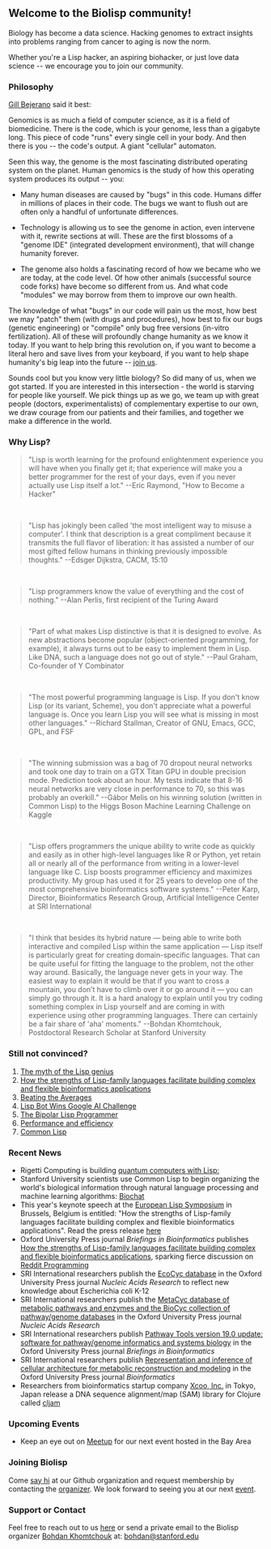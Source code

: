 ## Welcome to the Biolisp community!

Biology has become a data science.  Hacking genomes to extract insights into problems ranging from cancer to aging is now the norm.  

Whether you're a Lisp hacker, an aspiring biohacker, or just love data science -- we encourage you to join our community. 

### Philosophy

[Gill Bejerano](http://bejerano.stanford.edu/researchcs.html) said it best:

Genomics is as much a field of computer science, as it is a field of biomedicine. There is the code, which is your genome, less than a gigabyte long. This piece of code "runs" every single cell in your body. And then there is you -- the code's output. A giant "cellular" automaton.

Seen this way, the genome is the most fascinating distributed operating system on the planet. Human genomics is the study of how this operating system produces its output -- you:

- Many human diseases are caused by "bugs" in this code. Humans differ in millions of places in their code. The bugs we want to flush out are often only a handful of unfortunate differences.
 
- Technology is allowing us to see the genome in action, even intervene with it, rewrite sections at will. These are the first blossoms of a "genome IDE" (integrated development environment), that will change humanity forever.
 
- The genome also holds a fascinating record of how we became who we are today, at the code level. Of how other animals (successful source code forks) have become so different from us. And what code "modules" we may borrow from them to improve our own health.

The knowledge of what "bugs" in our code will pain us the most, how best we may "patch" them (with drugs and procedures), how best to fix our bugs (genetic engineering) or "compile" only bug free versions (in-vitro fertilization). All of these will profoundly change humanity as we know it today. If you want to help bring this revolution on, if you want to become a literal hero and save lives from your keyboard, if you want to help shape humanity's big leap into the future -- [join us](https://www.meetup.com/Stanford-Biolisp-Meetup/).

Sounds cool but you know very little biology? So did many of us, when we got started. If you are interested in this intersection - the world is starving for people like yourself. We pick things up as we go, we team up with great people (doctors, experimentalists) of complementary expertise to our own, we draw courage from our patients and their families, and together we make a difference in the world.

### Why Lisp?

> "Lisp is worth learning for the profound enlightenment 
> experience you will have when you finally get it; that 
> experience will make you a better programmer for the 
> rest of your days, even if you never actually use Lisp 
> itself a lot." 
> --Eric Raymond, "How to Become a Hacker"
<br />

> "Lisp has jokingly been called 'the most intelligent way 
> to misuse a computer'. I think that description is a great 
> compliment because it transmits the full flavor of liberation: 
> it has assisted a number of our most gifted fellow humans in 
> thinking previously impossible thoughts."
> --Edsger Dijkstra, CACM, 15:10 
<br />

> "Lisp programmers know the value of everything and the cost of
> nothing."  --Alan Perlis, first recipient of the Turing Award
<br />

> "Part of what makes Lisp distinctive is that it is designed 
> to evolve. As new abstractions become popular (object-oriented 
> programming, for example), it always turns out to be easy to 
> implement them in Lisp. Like DNA, such a language does not 
> go out of style."
> --Paul Graham, Co-founder of Y Combinator
<br />

> "The most powerful programming language is Lisp.  If you don't know 
> Lisp (or its variant, Scheme), you don't appreciate what a powerful 
> language is.  Once you learn Lisp you will see what is missing in most 
> other languages."  --Richard Stallman, Creator of GNU, Emacs, GCC, GPL, and FSF
<br />

> "The winning submission was a bag of 70 dropout neural networks and took one day 
> to train on a GTX Titan GPU in double precision mode. Prediction took about an hour.
> My tests indicate that 8-16 neural networks are very close in performance to 70, so 
> this was probably an overkill."
> --Gábor Melis on his winning solution (written in Common Lisp) to the Higgs Boson Machine Learning
> Challenge on Kaggle
<br />

> "Lisp offers programmers the unique ability to write code as quickly 
> and easily as in other high-level languages like R or Python, yet 
> retain all or nearly all of the performance from writing in a lower-level 
> language like C.  Lisp boosts programmer efficiency and maximizes 
> productivity. My group has used it for 25 years to develop one of the most 
> comprehensive bioinformatics software systems."
> --Peter Karp, Director, Bioinformatics Research Group, Artificial Intelligence Center
> at SRI International
<br />

> "I think that besides its hybrid nature — being able to write both 
> interactive and compiled Lisp within the same application — Lisp 
> itself is particularly great for creating domain-specific languages.
> That can be quite useful for fitting the language to the problem, 
> not the other way around. Basically, the language never gets in your 
> way. The easiest way to explain it would be that if you want to cross 
> a mountain, you don’t have to climb over it or go around it — you can 
> simply go through it. It is a hard analogy to explain until you try 
> coding something complex in Lisp yourself and are coming in with 
> experience using other programming languages. There can certainly be 
> a fair share of 'aha' moments."
> --Bohdan Khomtchouk, Postdoctoral Research Scholar at Stanford University

### Still not convinced?

1. [The myth of the Lisp genius](https://www.johndcook.com/blog/2011/04/26/the-myth-of-the-lisp-genius/)
2. [How the strengths of Lisp-family languages facilitate building complex and flexible bioinformatics applications](https://doi.org/10.1093/bib/bbw130)
3. [Beating the Averages](http://www.paulgraham.com/avg.html)
4. [Lisp Bot Wins Google AI Challenge](http://www.dataversity.net/lisp-bot-wins-google-ai-challenge-will-lisp-win-in-the-semantic-web-too/)
5. [The Bipolar Lisp Programmer](http://web.archive.org/web/20150308085419/http://www.lambdassociates.org/blog/bipolar.htm)
6. [Performance and efficiency](http://www.iaeng.org/IJCS/issues_v32/issue_4/IJCS_32_4_19.pdf)
7. [Common Lisp](http://lisp-lang.org/)

### Recent News

- Rigetti Computing is building [quantum computers with Lisp:](https://www.meetup.com/balisp/events/244921835/?rv=me1&_af=event&_af_eid=244921835&https=on)
- Stanford University scientists use Common Lisp to begin organizing the world's biological information through natural language processing and machine learning algorithms: [Biochat](https://github.com/Bohdan-Khomtchouk/Biochat)
- This year's keynote speech at the [European Lisp Symposium](http://european-lisp-symposium.org/2017/index.html) in Brussels, Belgium is entitled: "How the strengths of Lisp-family languages facilitate building complex and flexible bioinformatics applications".  Read the press release [here](http://med.miami.edu/news/miller-school-researchers-help-push-the-limits-of-programming-languages-in-)
- Oxford University Press journal _Briefings in Bioinformatics_ publishes [How the strengths of Lisp-family languages facilitate building complex and flexible bioinformatics applications](https://doi.org/10.1093/bib/bbw130), sparking fierce discussion on [Reddit Programming](https://www.reddit.com/r/programming/comments/5n2gdw/how_the_strengths_of_lispfamily_languages/)
- SRI International researchers publish the [EcoCyc database](https://www.ncbi.nlm.nih.gov/pubmed/27899573) in the Oxford University Press journal _Nucleic Acids Research_ to reflect new knowledge about Escherichia coli K-12
- SRI International researchers publish the [MetaCyc database of metabolic pathways and enzymes and the BioCyc collection of pathway/genome databases](https://www.ncbi.nlm.nih.gov/pubmed/26527732) in the Oxford University Press journal _Nucleic Acids Research_
- SRI International researchers publish [Pathway Tools version 19.0 update: software for pathway/genome informatics and systems biology](https://www.ncbi.nlm.nih.gov/pubmed/26454094) in the Oxford University Press journal _Briefings in Bioinformatics_
- SRI International researchers publish [Representation and inference of cellular architecture for metabolic reconstruction and modeling](https://www.ncbi.nlm.nih.gov/pubmed/26628588) in the Oxford University Press journal _Bioinformatics_
- Researchers from bioinformatics startup company [Xcoo, Inc.](https://xcoo.jp/) in Tokyo, Japan release a DNA sequence alignment/map (SAM) library for Clojure called [cljam](https://scfbm.biomedcentral.com/articles/10.1186/s13029-016-0058-6)

### Upcoming Events

- Keep an eye out on [Meetup](https://www.meetup.com/Stanford-Biolisp-Meetup/) for our next event hosted in the Bay Area

### Joining Biolisp

Come [say hi](https://github.com/biolisp) at our Github organization and request membership by contacting the [organizer](https://github.com/Bohdan-Khomtchouk).  We look forward to seeing you at our next [event](https://www.meetup.com/Stanford-Biolisp-Meetup/). 

### Support or Contact

Feel free to reach out to us [here](https://github.com/biolisp/biolisp.github.io/issues) or send a private email to the Biolisp organizer [Bohdan Khomtchouk](http://bohdankhomtchouk.com/) at: bohdan@stanford.edu
